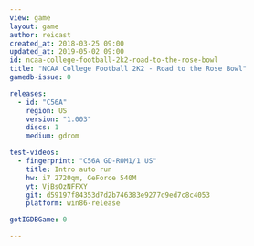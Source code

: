 ```yaml
---
view: game
layout: game
author: reicast
created_at: 2018-03-25 09:00
updated_at: 2019-05-02 09:00
id: ncaa-college-football-2k2-road-to-the-rose-bowl
title: "NCAA College Football 2K2 - Road to the Rose Bowl"
gamedb-issue: 0

releases:
  - id: "C56A"
    region: US
    version: "1.003"
    discs: 1
    medium: gdrom

test-videos:
  - fingerprint: "C56A GD-ROM1/1 US"
    title: Intro auto run
    hw: i7 2720qm, GeForce 540M
    yt: VjBsOzNFFXY
    git: d59197f84353d7d2b746383e9277d9ed7c8c4053
    platform: win86-release

gotIGDBGame: 0

---
```


